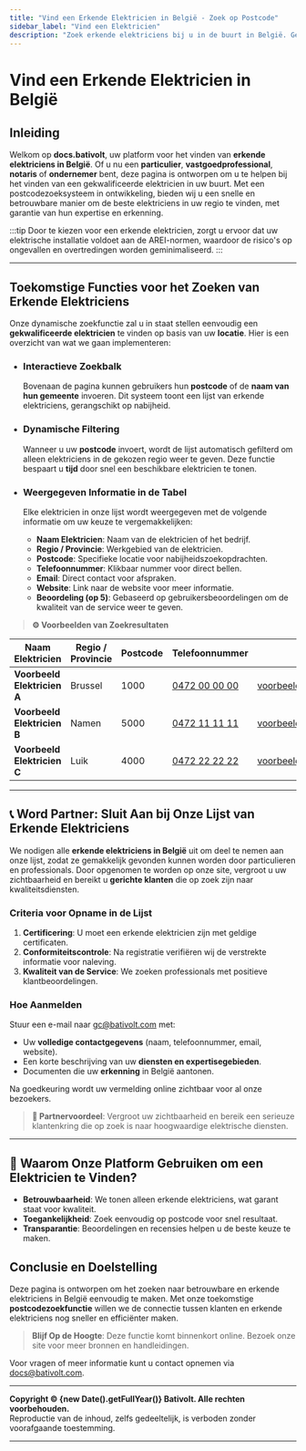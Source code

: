 ```yaml
---
title: "Vind een Erkende Elektricien in België - Zoek op Postcode"
sidebar_label: "Vind een Elektricien"
description: "Zoek erkende elektriciens bij u in de buurt in België. Gebruik onze postcodezoekfunctie om snel een gekwalificeerde professional te vinden."
---
```


# Vind een Erkende Elektricien in België

## Inleiding

Welkom op **docs.bativolt**, uw platform voor het vinden van **erkende elektriciens in België**. Of u nu een **particulier**, **vastgoedprofessional**, **notaris** of **ondernemer** bent, deze pagina is ontworpen om u te helpen bij het vinden van een gekwalificeerde elektricien in uw buurt. Met een postcodezoeksysteem in ontwikkeling, bieden wij u een snelle en betrouwbare manier om de beste elektriciens in uw regio te vinden, met garantie van hun expertise en erkenning.

:::tip
Door te kiezen voor een erkende elektricien, zorgt u ervoor dat uw elektrische installatie voldoet aan de AREI-normen, waardoor de risico's op ongevallen en overtredingen worden geminimaliseerd.
:::

---

## Toekomstige Functies voor het Zoeken van Erkende Elektriciens

Onze dynamische zoekfunctie zal u in staat stellen eenvoudig een **gekwalificeerde elektricien** te vinden op basis van uw **locatie**. Hier is een overzicht van wat we gaan implementeren:

- ### Interactieve Zoekbalk
  Bovenaan de pagina kunnen gebruikers hun **postcode** of de **naam van hun gemeente** invoeren. Dit systeem toont een lijst van erkende elektriciens, gerangschikt op nabijheid.

- ### Dynamische Filtering
  Wanneer u uw **postcode** invoert, wordt de lijst automatisch gefilterd om alleen elektriciens in de gekozen regio weer te geven. Deze functie bespaart u **tijd** door snel een beschikbare elektricien te tonen.

- ### Weergegeven Informatie in de Tabel
  Elke elektricien in onze lijst wordt weergegeven met de volgende informatie om uw keuze te vergemakkelijken:

  - **Naam Elektricien**: Naam van de elektricien of het bedrijf.
  - **Regio / Provincie**: Werkgebied van de elektricien.
  - **Postcode**: Specifieke locatie voor nabijheidszoekopdrachten.
  - **Telefoonnummer**: Klikbaar nummer voor direct bellen.
  - **Email**: Direct contact voor afspraken.
  - **Website**: Link naar de website voor meer informatie.
  - **Beoordeling (op 5)**: Gebaseerd op gebruikersbeoordelingen om de kwaliteit van de service weer te geven.

> **⚙️ Voorbeelden van Zoekresultaten**

| Naam Elektricien          | Regio / Provincie | Postcode | Telefoonnummer       | Email                   | Website                    | Beoordeling |
|---------------------------|-------------------|----------|----------------------|-------------------------|----------------------------|--------------|
| **Voorbeeld Elektricien A** | Brussel          | 1000     | [0472 00 00 00](tel:0472000000) | voorbeeld@email.com       | [voorbeeld.com](https://www.voorbeeld.com) | ⭐⭐⭐⭐☆   |
| **Voorbeeld Elektricien B** | Namen            | 5000     | [0472 11 11 11](tel:0472111111) | voorbeeld2@email.com      | [voorbeeld2.com](https://www.voorbeeld2.com) | ⭐⭐⭐☆☆   |
| **Voorbeeld Elektricien C** | Luik             | 4000     | [0472 22 22 22](tel:0472222222) | voorbeeld3@email.com      | [voorbeeld3.com](https://www.voorbeeld3.com) | ⭐⭐⭐⭐☆   |

---

## 📞 Word Partner: Sluit Aan bij Onze Lijst van Erkende Elektriciens

We nodigen alle **erkende elektriciens in België** uit om deel te nemen aan onze lijst, zodat ze gemakkelijk gevonden kunnen worden door particulieren en professionals. Door opgenomen te worden op onze site, vergroot u uw zichtbaarheid en bereikt u **gerichte klanten** die op zoek zijn naar kwaliteitsdiensten.

### Criteria voor Opname in de Lijst

1. **Certificering**: U moet een erkende elektricien zijn met geldige certificaten.
2. **Conformiteitscontrole**: Na registratie verifiëren wij de verstrekte informatie voor naleving.
3. **Kwaliteit van de Service**: We zoeken professionals met positieve klantbeoordelingen.

### Hoe Aanmelden

Stuur een e-mail naar [gc@bativolt.com](mailto:gc@bativolt.com) met:
- Uw **volledige contactgegevens** (naam, telefoonnummer, email, website).
- Een korte beschrijving van uw **diensten en expertisegebieden**.
- Documenten die uw **erkenning** in België aantonen.

Na goedkeuring wordt uw vermelding online zichtbaar voor al onze bezoekers.

> **💼 Partnervoordeel**: Vergroot uw zichtbaarheid en bereik een serieuze klantenkring die op zoek is naar hoogwaardige elektrische diensten.

---

## 🔎 Waarom Onze Platform Gebruiken om een Elektricien te Vinden?

- **Betrouwbaarheid**: We tonen alleen erkende elektriciens, wat garant staat voor kwaliteit.
- **Toegankelijkheid**: Zoek eenvoudig op postcode voor snel resultaat.
- **Transparantie**: Beoordelingen en recensies helpen u de beste keuze te maken.

## Conclusie en Doelstelling

Deze pagina is ontworpen om het zoeken naar betrouwbare en erkende elektriciens in België eenvoudig te maken. Met onze toekomstige **postcodezoekfunctie** willen we de connectie tussen klanten en erkende elektriciens nog sneller en efficiënter maken.

> **Blijf Op de Hoogte**: Deze functie komt binnenkort online. Bezoek onze site voor meer bronnen en handleidingen.

Voor vragen of meer informatie kunt u contact opnemen via [docs@bativolt.com](mailto:docs@bativolt.com).

---

**Copyright © {new Date().getFullYear()} Bativolt. Alle rechten voorbehouden.**  
Reproductie van de inhoud, zelfs gedeeltelijk, is verboden zonder voorafgaande toestemming.

---
